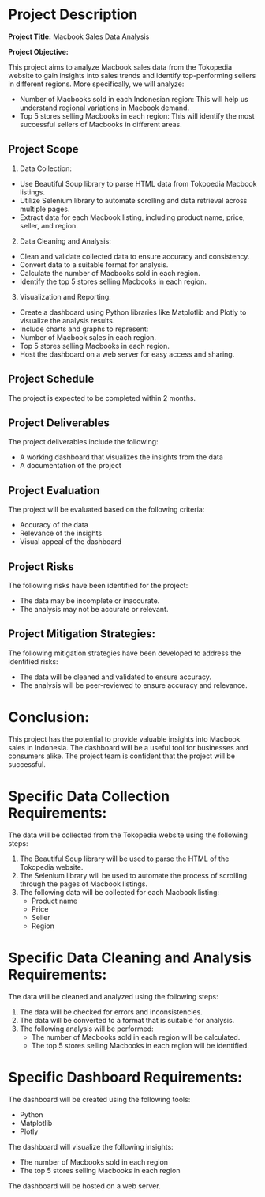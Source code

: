 # **Project Description**

**Project Title:** Macbook Sales Data Analysis

**Project Objective:**

This project aims to analyze Macbook sales data from the Tokopedia website to gain insights into sales trends and identify top-performing sellers in different regions. More specifically, we will analyze:

* Number of Macbooks sold in each Indonesian region: This will help us understand regional variations in Macbook demand.
* Top 5 stores selling Macbooks in each region: This will identify the most successful sellers of Macbooks in different areas.

## **Project Scope**

1. Data Collection:
* Use Beautiful Soup library to parse HTML data from Tokopedia Macbook listings.
* Utilize Selenium library to automate scrolling and data retrieval across multiple pages.
* Extract data for each Macbook listing, including product name, price, seller, and region.
2. Data Cleaning and Analysis:
* Clean and validate collected data to ensure accuracy and consistency.
* Convert data to a suitable format for analysis.
* Calculate the number of Macbooks sold in each region.
* Identify the top 5 stores selling Macbooks in each region.
3. Visualization and Reporting:
* Create a dashboard using Python libraries like Matplotlib and Plotly to visualize the analysis results.
* Include charts and graphs to represent:
* Number of Macbook sales in each region.
* Top 5 stores selling Macbooks in each region.
* Host the dashboard on a web server for easy access and sharing.

## **Project Schedule**

The project is expected to be completed within 2 months.

## **Project Deliverables**

The project deliverables include the following:

* A working dashboard that visualizes the insights from the data
* A documentation of the project

## **Project Evaluation**

The project will be evaluated based on the following criteria:

* Accuracy of the data
* Relevance of the insights
* Visual appeal of the dashboard

## **Project Risks**

The following risks have been identified for the project:

* The data may be incomplete or inaccurate.
* The analysis may not be accurate or relevant.

## **Project Mitigation Strategies:**

The following mitigation strategies have been developed to address the identified risks:

* The data will be cleaned and validated to ensure accuracy.
* The analysis will be peer-reviewed to ensure accuracy and relevance.

# **Conclusion:**

This project has the potential to provide valuable insights into Macbook sales in Indonesia. The dashboard will be a useful tool for businesses and consumers alike. The project team is confident that the project will be successful.

# **Specific Data Collection Requirements:**

The data will be collected from the Tokopedia website using the following steps:

1. The Beautiful Soup library will be used to parse the HTML of the Tokopedia website.
2. The Selenium library will be used to automate the process of scrolling through the pages of Macbook listings.
3. The following data will be collected for each Macbook listing:
    * Product name
    * Price
    * Seller
    * Region

# **Specific Data Cleaning and Analysis Requirements:**

The data will be cleaned and analyzed using the following steps:

1. The data will be checked for errors and inconsistencies.
2. The data will be converted to a format that is suitable for analysis.
3. The following analysis will be performed:
    * The number of Macbooks sold in each region will be calculated.
    * The top 5 stores selling Macbooks in each region will be identified.

# **Specific Dashboard Requirements:**

The dashboard will be created using the following tools:

* Python
* Matplotlib
* Plotly

The dashboard will visualize the following insights:

* The number of Macbooks sold in each region
* The top 5 stores selling Macbooks in each region

The dashboard will be hosted on a web server.
